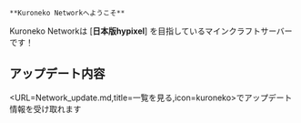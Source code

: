 ``` **Kuroneko Networkへようこそ** ```

Kuroneko Networkは [**日本版hypixel**] を目指しているマインクラフトサーバーです！



## アップデート内容
<URL=Network_update.md,title=一覧を見る,icon=kuroneko>でアップデート情報を受け取れます
